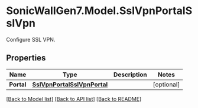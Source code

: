 # SonicWallGen7.Model.SslVpnPortalSslVpn
Configure SSL VPN.

## Properties

Name | Type | Description | Notes
------------ | ------------- | ------------- | -------------
**Portal** | [**SslVpnPortalSslVpnPortal**](SslVpnPortalSslVpnPortal.md) |  | [optional] 

[[Back to Model list]](../README.md#documentation-for-models) [[Back to API list]](../README.md#documentation-for-api-endpoints) [[Back to README]](../README.md)

